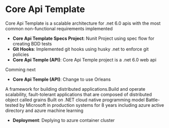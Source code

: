 # Core Api Template

Core Api Template is a scalable architecture for .net 6.0 apis with the most common non-functional requirements implemented

- **Core Api Template Specs Project**: Nunit Project using spec flow for creating BDD tests
- **Git Hooks**: Implemented git hooks using husky .net to enforce git policies
- **Core Api Temple (API)**: Core Api Temple project is a .net 6.0 web api

Comming next

- **Core Api Temple (API)**: Change to use Orleans

A framework for building distributed applications.Build and operate scalability, fault-tolerant applications that are composed of distributed object called grains
Built on .NET cloud native programming model
Battle-tested by Microsoft in production systems for 8 years including azure active directory and azure machine learning

- **Deployment**: Deplying to azure container cluster
